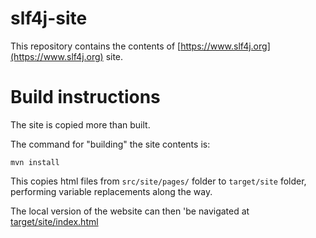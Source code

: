 # slf4j-site

This repository contains the contents of [https://www.slf4j.org](https://www.slf4j.org) site.

# Build instructions

The site is copied more than built.

The command for "building" the site contents is:

    mvn install

This copies html files from `src/site/pages/` folder to `target/site` folder, performing variable replacements along the way.

The local version of the website can then 'be navigated at
[target/site/index.html](target/site/index.html)
